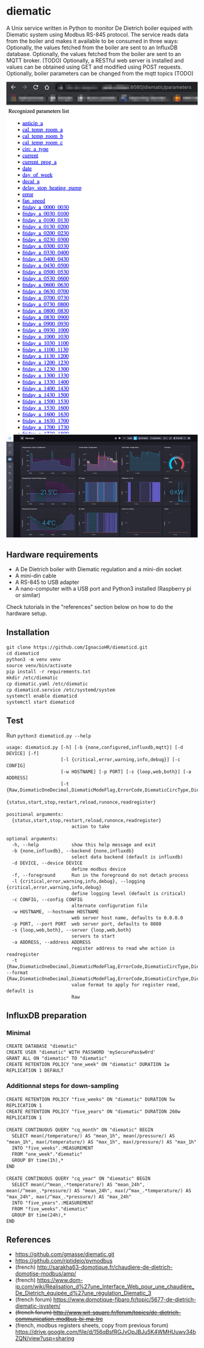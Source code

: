 # diematic

A Unix service written in Python to monitor De Dietrich boiler equiped with Diematic system using Modbus RS-845 protocol.
The service reads data from the boiler and makes it available to be consumed in three ways:
Optionally, the values fetched from the boiler are sent to an InfluxDB database.
Optionally, the values fetched from the boiler are sent to an MQTT broker. (TODO)
Optionally, a RESTful web server is installed and values can be obtained using GET and modified using POST requests.
Optionally, boiler parameters can be changed from the mqtt topics (TODO)

![Screenshot](images/web-requests.png?raw=true)
![Screenshot](images/chronograf_screenshot.png?raw=true)

## Hardware requirements

 * A De Dietrich boiler with Diematic regulation and a mini-din socket
 * A mini-din cable 
 * A RS-845 to USB adapter
 * A nano-computer with a USB port and Python3 installed (Raspberry pi or similar)

Check tutorials in the "references" section below on how to do the hardware setup.

## Installation
```
git clone https://github.com/IgnacioHR/diematicd.git
cd diematicd
python3 -m venv venv
source venv/bin/activate
pip install -r requirements.txt
mkdir /etc/diematic
cp diematic.yaml /etc/diematic
cp diematicd.service /etc/systemd/system
systemctl enable diematicd
systemctl start diematicd
```

## Test
Run `python3 diematicd.py --help`
```
usage: diematicd.py [-h] [-b {none,configured,influxdb,mqtt}] [-d DEVICE] [-f]
                    [-l {critical,error,warning,info,debug}] [-c CONFIG]
                    [-w HOSTNAME] [-p PORT] [-s {loop,web,both}] [-a ADDRESS]
                    [-t {Raw,DiematicOneDecimal,DiematicModeFlag,ErrorCode,DiematicCircType,DiematicProgram,bit0,bit1,bit2,bit3,bit4,bit5,bit6,bit7,bit8,bit9,bitA,bitB,bitC,bitD,bitE,bitF}]
                    {status,start,stop,restart,reload,runonce,readregister}

positional arguments:
  {status,start,stop,restart,reload,runonce,readregister}
                        action to take

optional arguments:
  -h, --help            show this help message and exit
  -b {none,influxdb}, --backend {none,influxdb}
                        select data backend (default is influxdb)
  -d DEVICE, --device DEVICE
                        define modbus device
  -f, --foreground      Run in the foreground do not detach process
  -l {critical,error,warning,info,debug}, --logging {critical,error,warning,info,debug}
                        define logging level (default is critical)
  -c CONFIG, --config CONFIG
                        alternate configuration file
  -w HOSTNAME, --hostname HOSTNAME
                        web server host name, defaults to 0.0.0.0
  -p PORT, --port PORT  web server port, defaults to 8080
  -s {loop,web,both}, --server {loop,web,both}
                        servers to start
  -a ADDRESS, --address ADDRESS
                        register address to read whe action is readregister
  -t {Raw,DiematicOneDecimal,DiematicModeFlag,ErrorCode,DiematicCircType,DiematicProgram,bit0,bit1,bit2,bit3,bit4,bit5,bit6,bit7,bit8,bit9,bitA,bitB,bitC,bitD,bitE,bitF}, --format {Raw,DiematicOneDecimal,DiematicModeFlag,ErrorCode,DiematicCircType,DiematicProgram,bit0,bit1,bit2,bit3,bit4,bit5,bit6,bit7,bit8,bit9,bitA,bitB,bitC,bitD,bitE,bitF}
                        value format to apply for register read, default is
                        Raw

```

## InfluxDB preparation
### Minimal
```
CREATE DATABASE "diematic"
CREATE USER "diematic" WITH PASSWORD 'mySecurePas$w0rd'
GRANT ALL ON "diematic" TO "diematic"
CREATE RETENTION POLICY "one_week" ON "diematic" DURATION 1w REPLICATION 1 DEFAULT
```

### Additionnal steps for down-sampling
```
CREATE RETENTION POLICY "five_weeks" ON "diematic" DURATION 5w REPLICATION 1
CREATE RETENTION POLICY "five_years" ON "diematic" DURATION 260w REPLICATION 1

CREATE CONTINUOUS QUERY "cq_month" ON "diematic" BEGIN
  SELECT mean(/temperature/) AS "mean_1h", mean(/pressure/) AS "mean_1h", max(/temperature/) AS "max_1h", max(/pressure/) AS "max_1h"
  INTO "five_weeks".:MEASUREMENT
  FROM "one_week"."diematic"
  GROUP BY time(1h),*
END

CREATE CONTINUOUS QUERY "cq_year" ON "diematic" BEGIN
  SELECT mean(/^mean_.*temperature/) AS "mean_24h", mean(/^mean_.*pressure/) AS "mean_24h", max(/^max_.*temperature/) AS "max_24h", max(/^max_.*pressure/) AS "max_24h"
  INTO "five_years".:MEASUREMENT
  FROM "five_weeks"."diematic"
  GROUP BY time(24h),*
END
```


## References
- https://github.com/gmasse/diematic.git
- https://github.com/riptideio/pymodbus
- (french) http://sarakha63-domotique.fr/chaudiere-de-dietrich-domotise-modbus/amp/
- (french) https://www.dom-ip.com/wiki/Réalisation_d%27une_Interface_Web_pour_une_chaudière_De_Dietrich_équipée_d%27une_régulation_Diematic_3
- (french forum) https://www.domotique-fibaro.fr/topic/5677-de-dietrich-diematic-isystem/
- ~~(french forum) http://www.wit-square.fr/forum/topics/de-dietrich-communication-modbus-bi-ma-tre~~
- (french, modbus registers sheets, copy from previous forum) https://drive.google.com/file/d/156qBsfRGJvOpJBJu5K4WMHUuwv34bZQN/view?usp=sharing
